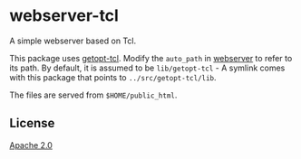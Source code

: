 # webserver-tcl
A simple webserver based on Tcl.

This package uses [getopt-tcl]. Modify the `auto_path` in [webserver] to refer to its path. By default, it is assumed to be `lib/getopt-tcl` - A symlink comes with this package that points to `../src/getopt-tcl/lib`.

The files are served from `$HOME/public_html`.

## License

[Apache 2.0]


[Apache 2.0]: <https://github.com/markuskimius/webserver-tcl/blob/master/LICENSE>
[webserver]: <https://github.com/markuskimius/webserver-tcl/blob/master/bin/webserver>
[getopt-tcl]: <https://github.com/markuskimius/getopt-tcl>
